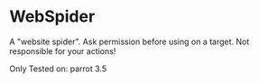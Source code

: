 # WebSpider
A "website spider". Ask permission before using on a target. Not responsible for your actions!

Only Tested on:
parrot 3.5
